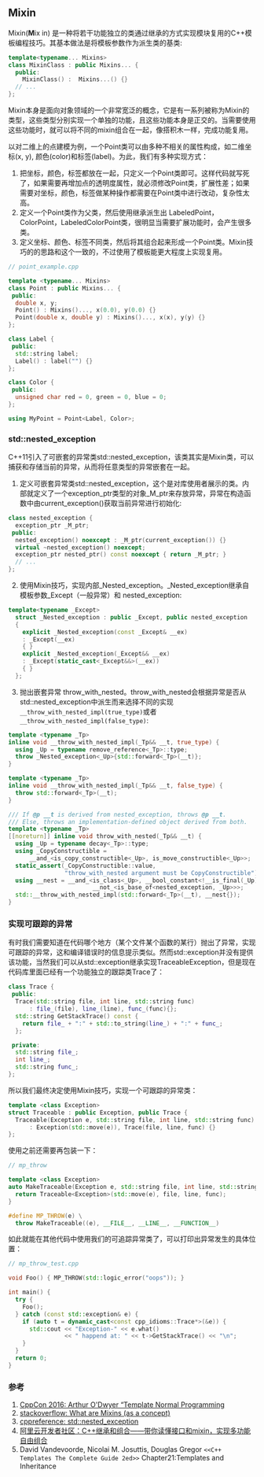 ## Mixin

Mixin(**M**ix in) 是一种将若干功能独立的类通过继承的方式实现模块复用的C++模板编程技巧。其基本做法是将模板参数作为派生类的基类:

```c++
template<typename... Mixins>
class MixinClass : public Mixins... {
  public:
    MixinClass() :  Mixins...() {}
  // ...
};
```

Mixin本身是面向对象领域的一个非常宽泛的概念，它是有一系列被称为Mixin的类型，这些类型分别实现一个单独的功能，且这些功能本身是正交的。当需要使用这些功能时，就可以将不同的mixin组合在一起，像搭积木一样，完成功能复用。

以对二维上的点建模为例，一个Point类可以由多种不相关的属性构成，如二维坐标(x, y), 颜色(color)和标签(label)。为此，我们有多种实现方式：

1. 把坐标，颜色，标签都放在一起，只定义一个Point类即可。这样代码就写死了，如果需要再增加点的透明度属性，就必须修改Point类，扩展性差；如果需要对坐标，颜色，标签做某种操作都需要在Point类中进行改动，复杂性太高。
2. 定义一个Point类作为父类，然后使用继承派生出 LabeledPoint， ColorPoint，LabeledColorPoint类，很明显当需要扩展功能时，会产生很多类。
3. 定义坐标、颜色、标签不同类，然后将其组合起来形成一个Point类。Mixin技巧的的思路和这个一致的，不过使用了模板能更大程度上实现复用。

```cpp
// point_example.cpp

template <typename... Mixins>
class Point : public Mixins... {
 public:
  double x, y;
  Point() : Mixins()..., x(0.0), y(0.0) {}
  Point(double x, double y) : Mixins()..., x(x), y(y) {}
};

class Label {
 public:
  std::string label;
  Label() : label("") {}
};

class Color {
 public:
  unsigned char red = 0, green = 0, blue = 0;
};

using MyPoint = Point<Label, Color>;
```

### std::nested_exception

C++11引入了可嵌套的异常类std::nested_exception，该类其实是Mixin类，可以捕获和存储当前的异常，从而将任意类型的异常嵌套在一起。

1. 定义可嵌套异常类std::nested_exception，这个是对库使用者展示的类。内部就定义了一个exception_ptr类型的对象_M_ptr来存放异常，异常在构造函数中由current_exception()获取当前异常进行初始化:

```cpp
class nested_exception {
  exception_ptr _M_ptr;
 public:
  nested_exception() noexcept : _M_ptr(current_exception()) {}
  virtual ~nested_exception() noexcept;
  exception_ptr nested_ptr() const noexcept { return _M_ptr; }
  // ...
};
```

2. 使用Mixin技巧，实现内部_Nested_exception。_Nested_exception继承自模板参数_Except（一般异常）和 nested_exception:

```cpp
template<typename _Except>
  struct _Nested_exception : public _Except, public nested_exception
  {
    explicit _Nested_exception(const _Except& __ex)
    : _Except(__ex)
    { }
    explicit _Nested_exception(_Except&& __ex)
    : _Except(static_cast<_Except&&>(__ex))
    { }
  };
```

3. 抛出嵌套异常 throw_with_nested。throw_with_nested会根据异常是否从std::nested_exception中派生而来选择不同的实现`__throw_with_nested_impl(true_type)`或者`__throw_with_nested_impl(false_type)`:

```cpp
template <typename _Tp>
inline void __throw_with_nested_impl(_Tp&& __t, true_type) {
  using _Up = typename remove_reference<_Tp>::type;
  throw _Nested_exception<_Up>{std::forward<_Tp>(__t)};
}

template <typename _Tp>
inline void __throw_with_nested_impl(_Tp&& __t, false_type) {
  throw std::forward<_Tp>(__t);
}

/// If @p __t is derived from nested_exception, throws @p __t.
/// Else, throws an implementation-defined object derived from both.
template <typename _Tp>
[[noreturn]] inline void throw_with_nested(_Tp&& __t) {
  using _Up = typename decay<_Tp>::type;
  using _CopyConstructible =
      __and_<is_copy_constructible<_Up>, is_move_constructible<_Up>>;
  static_assert(_CopyConstructible::value,
                "throw_with_nested argument must be CopyConstructible");
  using __nest = __and_<is_class<_Up>, __bool_constant<!__is_final(_Up)>,
                        __not_<is_base_of<nested_exception, _Up>>>;
  std::__throw_with_nested_impl(std::forward<_Tp>(__t), __nest{});
}
```

### 实现可跟踪的异常

有时我们需要知道在代码哪个地方（某个文件某个函数的某行）抛出了异常，实现可跟踪的异常，这和编译错误时的信息提示类似。然而std::exception并没有提供该功能，当然我们可以从std::exception继承实现TraceableException，但是现在代码库里面已经有一个功能独立的跟踪类Trace了：

```cpp
class Trace {
 public:
  Trace(std::string file, int line, std::string func)
      : file_(file), line_(line), func_(func){};
  std::string GetStackTrace() const {
    return file_ + ":" + std::to_string(line_) + ":" + func_;
  };

 private:
  std::string file_;
  int line_;
  std::string func_;
};
```

所以我们最终决定使用Mixin技巧，实现一个可跟踪的异常类：

```cpp
template <class Exception>
struct Traceable : public Exception, public Trace {
  Traceable(Exception e, std::string file, int line, std::string func)
      : Exception(std::move(e)), Trace(file, line, func) {}
};
```

使用之前还需要再包装一下：

```cpp
// mp_throw

template <class Exception>
auto MakeTraceable(Exception e, std::string file, int line, std::string func) {
  return Traceable<Exception>(std::move(e), file, line, func);
}

#define MP_THROW(e) \
  throw MakeTraceable((e), __FILE__, __LINE__, __FUNCTION__)
```

如此就能在其他代码中使用我们的可追踪异常类了，可以打印出异常发生的具体位置：

```cpp
// mp_throw_test.cpp

void Foo() { MP_THROW(std::logic_error("oops")); }

int main() {
  try {
    Foo();
  } catch (const std::exception& e) {
    if (auto t = dynamic_cast<const cpp_idioms::Trace*>(&e)) {
      std::cout << "Exception-" << e.what()
                << " happend at: " << t->GetStackTrace() << "\n";
    }
  }
  return 0;
}
```

### 参考


1. [CppCon 2016: Arthur O'Dwyer “Template Normal Programming](https://www.youtube.com/watch?v=vwrXHznaYLA)
2. [stackoverflow: What are Mixins (as a concept)](https://stackoverflow.com/questions/18773367/what-are-mixins-as-a-concept)
3. [cppreference: std::nested_exception](https://en.cppreference.com/w/cpp/error/nested_exception)
4. [阿里云开发者社区：C++继承和组合——带你读懂接口和mixin，实现多功能自由组合](https://developer.aliyun.com/article/583362)
5.  David Vandevoorde, Nicolai M. Josuttis, Douglas Gregor `<<C++ Templates The Complete Guide 2ed>>` Chapter21:Templates and Inheritance 


